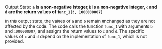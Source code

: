 Output State: **`a` is a non-negative integer, `b` is a non-negative integer, `c` and `d` are the return values of `func_1(b, 1000000007)`**

In this output state, the values of `a` and `b` remain unchanged as they are not affected by the code. The code calls the function `func_1` with arguments `b` and `1000000007`, and assigns the return values to `c` and `d`. The specific values of `c` and `d` depend on the implementation of `func_1`, which is not provided.